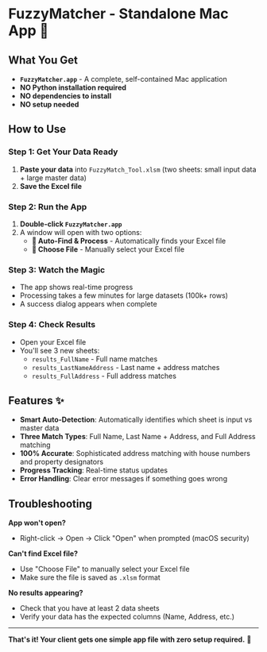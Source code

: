 # FuzzyMatcher - Standalone Mac App 🎯

## What You Get
- **`FuzzyMatcher.app`** - A complete, self-contained Mac application
- **NO Python installation required**
- **NO dependencies to install**
- **NO setup needed**

## How to Use

### Step 1: Get Your Data Ready
1. **Paste your data** into `FuzzyMatch_Tool.xlsm` (two sheets: small input data + large master data)
2. **Save the Excel file**

### Step 2: Run the App
1. **Double-click `FuzzyMatcher.app`**
2. A window will open with two options:
   - **🎯 Auto-Find & Process** - Automatically finds your Excel file
   - **📁 Choose File** - Manually select your Excel file

### Step 3: Watch the Magic
- The app shows real-time progress
- Processing takes a few minutes for large datasets (100k+ rows)
- A success dialog appears when complete

### Step 4: Check Results
- Open your Excel file
- You'll see 3 new sheets:
  - `results_FullName` - Full name matches
  - `results_LastNameAddress` - Last name + address matches  
  - `results_FullAddress` - Full address matches

## Features ✨
- **Smart Auto-Detection**: Automatically identifies which sheet is input vs master data
- **Three Match Types**: Full Name, Last Name + Address, and Full Address matching
- **100% Accurate**: Sophisticated address matching with house numbers and property designators
- **Progress Tracking**: Real-time status updates
- **Error Handling**: Clear error messages if something goes wrong

## Troubleshooting

**App won't open?**
- Right-click → Open → Click "Open" when prompted (macOS security)

**Can't find Excel file?**
- Use "Choose File" to manually select your Excel file
- Make sure the file is saved as `.xlsm` format

**No results appearing?**
- Check that you have at least 2 data sheets
- Verify your data has the expected columns (Name, Address, etc.)

---

**That's it! Your client gets one simple app file with zero setup required.** 🚀